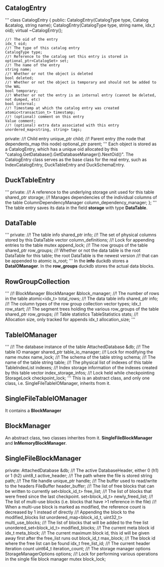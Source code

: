 ## CatalogEntry
'''
class CatalogEntry {
public:
	CatalogEntry(CatalogType type, Catalog &catalog, string name);
	CatalogEntry(CatalogType type, string name, idx_t oid);
	virtual ~CatalogEntry();

	//! The oid of the entry
	idx_t oid;
	//! The type of this catalog entry
	CatalogType type;
	//! Reference to the catalog set this entry is stored in
	optional_ptr<CatalogSet> set;
	//! The name of the entry
	string name;
	//! Whether or not the object is deleted
	bool deleted;
	//! Whether or not the object is temporary and should not be added to the WAL
	bool temporary;
	//! Whether or not the entry is an internal entry (cannot be deleted, not dumped, etc)
	bool internal;
	//! Timestamp at which the catalog entry was created
	atomic<transaction_t> timestamp;
	//! (optional) comment on this entry
	Value comment;
	//! (optional) extra data associated with this entry
	unordered_map<string, string> tags;

private:
	//! Child entry
	unique_ptr<CatalogEntry> child;
	//! Parent entry (the node that dependents_map this node)
	optional_ptr<CatalogEntry> parent;
'''
Each object is stored as a CatalogEntry, which has a unique oid allocated by this "catalog.GetDatabase().GetDatabaseManager().NextOid()". 
The CatalogEntry class serves as the base class for the real entry, such as IndexCatalogEntry, DuckTableEntry and DuckSchemaEntry. 

## DuckTableEntry
'''
private:
	//! A reference to the underlying storage unit used for this table
	shared_ptr<DataTable> storage;
	//! Manages dependencies of the individual columns of the table
	ColumnDependencyManager column_dependency_manager;
};
'''
The table entry saves its data in the field **storage** with type **DataTable**.

## DataTable
'''
private:
	//! The table info
	shared_ptr<DataTableInfo> info;
	//! The set of physical columns stored by this DataTable
	vector<ColumnDefinition> column_definitions;
	//! Lock for appending entries to the table
	mutex append_lock;
	//! The row groups of the table
	shared_ptr<RowGroupCollection> row_groups;
	//! Whether or not the data table is the root DataTable for this table; the root DataTable is the newest version
	//! that can be appended to
	atomic<bool> is_root;
'''
In the **info** duckdb stores a **DataIOManager**.
In the **row_groups** duckdb stores the actual data blocks. 

## RowGroupCollection
'''
	//! BlockManager
	BlockManager &block_manager;
	//! The number of rows in the table
	atomic<idx_t> total_rows;
	//! The data table info
	shared_ptr<DataTableInfo> info;
	//! The column types of the row group collection
	vector<LogicalType> types;
	idx_t row_start;
	//! The segment trees holding the various row_groups of the table
	shared_ptr<RowGroupSegmentTree> row_groups;
	//! Table statistics
	TableStatistics stats;
	//! Allocation size, only tracked for appends
	idx_t allocation_size;
'''


## TableIOManager
'''
//! The database instance of the table
	AttachedDatabase &db;
	//! The table IO manager
	shared_ptr<TableIOManager> table_io_manager;
	//! Lock for modifying the name
	mutex name_lock;
	//! The schema of the table
	string schema;
	//! The name of the table
	string table;
	//! The physical list of indexes of this table
	TableIndexList indexes;
	//! Index storage information of the indexes created by this table
	vector<IndexStorageInfo> index_storage_infos;
	//! Lock held while checkpointing
	StorageLock checkpoint_lock;
'''
This is an abstract class, and only one class, i.e. SingleFileTableIOManager, inherits from it.

## SingleFileTableIOManager
It contains a **BlockManager**

## BlockManager
An abstract class, two classes inherites from it. **SingleFileBlockManager** and **InMemoryBlockManager**.

## SingleFileBlockManager
private:
	AttachedDatabase &db;
	//! The active DatabaseHeader, either 0 (h1) or 1 (h2)
	uint8_t active_header;
	//! The path where the file is stored
	string path;
	//! The file handle
	unique_ptr<FileHandle> handle;
	//! The buffer used to read/write to the headers
	FileBuffer header_buffer;
	//! The list of free blocks that can be written to currently
	set<block_id_t> free_list;
	//! The list of blocks that were freed since the last checkpoint.
	set<block_id_t> newly_freed_list;
	//! The list of multi-use blocks (i.e. blocks that have >1 reference in the file)
	//! When a multi-use block is marked as modified, the reference count is decreased by 1 instead of directly
	//! Appending the block to the modified_blocks list
	unordered_map<block_id_t, uint32_t> multi_use_blocks;
	//! The list of blocks that will be added to the free list
	unordered_set<block_id_t> modified_blocks;
	//! The current meta block id
	idx_t meta_block;
	//! The current maximum block id, this id will be given away first after the free_list runs out
	block_id_t max_block;
	//! The block id where the free list can be found
	idx_t free_list_id;
	//! The current header iteration count
	uint64_t iteration_count;
	//! The storage manager options
	StorageManagerOptions options;
	//! Lock for performing various operations in the single file block manager
	mutex block_lock;

